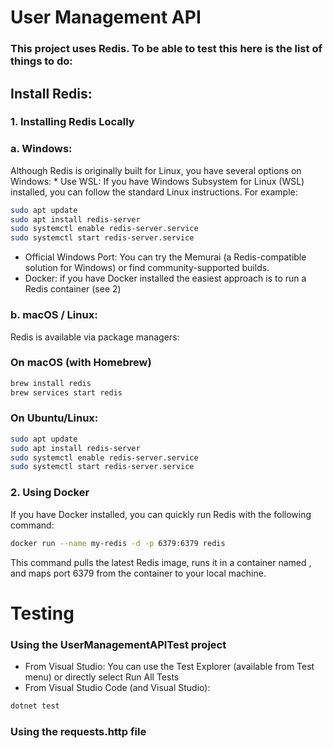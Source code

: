 # User Management API
### This project uses Redis. To be able to test this here is the list of things to do:

## Install Redis:

### 1. Installing Redis Locally
  ### a. Windows: 
   Although Redis is originally built for Linux, you have several options on Windows:
    * Use WSL: If you have Windows Subsystem for Linux (WSL) installed, you can follow the standard Linux instructions. For example:
    
   ```sh
   sudo apt update
   sudo apt install redis-server
   sudo systemctl enable redis-server.service
   sudo systemctl start redis-server.service
   ```
      
   * Official Windows Port: You can try the Memurai (a Redis-compatible solution for Windows) or find community-supported builds.
   * Docker: if you have Docker installed the easiest approach is to run a Redis container (see 2)
    
  ### b. macOS / Linux: 
   Redis is available via package managers:
   ### On macOS (with Homebrew)
      
   ```sh
   brew install redis
   brew services start redis
   ```

   ### On Ubuntu/Linux:
   ```sh
   sudo apt update
   sudo apt install redis-server
   sudo systemctl enable redis-server.service  
   sudo systemctl start redis-server.service
   ```

### 2. Using Docker
   If you have Docker installed, you can quickly run Redis with the following command:
   ```sh
   docker run --name my-redis -d -p 6379:6379 redis
   ```
   This command pulls the latest Redis image, runs it in a container named , and maps port 6379 from the container to your local machine.


# Testing

### Using the UserManagementAPITest project

* From Visual Studio: You can use the Test Explorer (available from Test menu) or directly select Run All Tests
* From Visual Studio Code (and Visual Studio):
```sh
dotnet test
```

### Using the requests.http file
